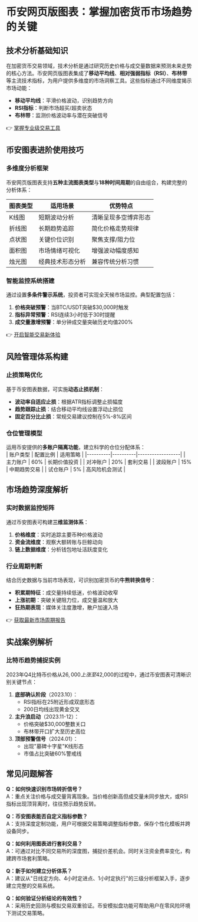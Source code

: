 # 币安网页版图表：掌握加密货币市场趋势的关键

## 技术分析基础知识

在加密货币交易领域，技术分析是通过研究历史价格与成交量数据来预测未来走势的核心方法。币安网页版图表集成了**移动平均线**、**相对强弱指标（RSI）**、**布林带**等主流技术指标，为用户提供多维度的市场洞察工具。这些指标通过不同维度揭示市场动能：  
- **移动平均线**：平滑价格波动，识别趋势方向  
- **RSI指标**：判断市场超买/超卖状态  
- **布林带**：监测价格波动率与潜在突破信号  

👉 [掌握专业级交易工具](https://bit.ly/okx_welcome)

## 币安图表进阶使用技巧

### 多维度分析框架

币安网页版图表支持**五种主流图表类型**与**18种时间周期**的自由组合，构建完整的分析体系：

| 图表类型 | 适用场景                | 优势特点               |
|----------|-------------------------|------------------------|
| K线图    | 短期波动分析            | 清晰呈现多空博弈形态   |
| 折线图   | 长期趋势追踪            | 简化价格走势规律       |
| 点状图   | 关键价位识别            | 聚焦支撑/阻力位        |
| 面积图   | 市场情绪可视化          | 增强波动幅度感知       |
| 烛光图   | 经典技术形态分析        | 兼容传统分析习惯       |

### 智能监控系统搭建

通过设置**多条件警示系统**，投资者可实现全天候市场监控。典型配置包括：  
1. **价格突破预警**：当BTC/USDT突破$30,000时触发  
2. **指标异常预警**：RSI连续3小时低于30时提醒  
3. **成交量激增预警**：单分钟成交量突破历史均值200%  

👉 [开启智能交易新体验](https://bit.ly/okx_welcome)

## 风险管理体系构建

### 止损策略优化

基于币安图表数据，可实施**动态止损机制**：  
- **波动率自适应止损**：根据ATR指标调整止损幅度  
- **趋势跟踪止损**：结合移动平均线设置浮动止损位  
- **固定百分比止损**：常规交易建议控制在5%-8%区间  

### 仓位管理模型

运用币安提供的**多账户隔离功能**，建立科学的仓位分配体系：  
| 账户类型 | 配置比例 | 适用策略         |
|----------|----------|------------------|
| 主力账户 | 60%      | 长期价值投资     |
| 对冲账户 | 20%      | 套利交易         |
| 波段账户 | 15%      | 中期趋势交易     |
| 试仓账户 | 5%       | 高风险机会测试   |

## 市场趋势深度解析

### 实时数据监控矩阵

通过币安图表可构建**三维监测体系**：  
1. **价格维度**：实时追踪主要币种价格波动  
2. **资金流维度**：观察大额转账与巨鲸动向  
3. **链上数据维度**：分析钱包地址活跃度变化  

### 行业周期判断

结合历史数据与当前市场表现，可识别加密货币的**牛熊转换信号**：  
- **积累期特征**：成交量持续低迷，价格波动收窄  
- **上涨初期**：突破关键阻力位，成交量温和放大  
- **狂热期表现**：媒体关注度激增，散户加速入场  

👉 [获取最新市场周期报告](https://bit.ly/okx_welcome)

## 实战案例解析

### 比特币趋势捕捉实例

2023年Q4比特币价格从$26,000上涨至$42,000的过程中，通过币安图表可清晰识别关键节点：  
1. **底部确认阶段**（2023.10）：  
   - RSI指标在25附近形成双底形态  
   - 200日均线出现黄金交叉  
2. **主升浪启动**（2023.11-12）：  
   - 价格突破$30,000整数关口  
   - 布林带开口扩大至历史高位  
3. **顶部预警信号**（2024.01）：  
   - 出现"墓碑十字星"K线形态  
   - 市值占比突破60%警戒线  

## 常见问题解答

**Q：如何快速识别市场转折信号？**  
A：重点关注价格与成交量背离现象。当价格创新高但成交量未同步放大，或RSI指标出现顶背离时，往往预示趋势反转。

**Q：币安图表能否自定义指标参数？**  
A：支持深度定制功能，用户可根据交易策略调整指标参数，保存个性化模板并跨设备同步。

**Q：如何利用图表进行套利交易？**  
A：可通过对比不同交易所的深度图，捕捉价差机会。同时关注资金费率变化，构建跨市场套利策略。

**Q：新手如何建立分析体系？**  
A：建议从"日线定方向、4小时定进点、1小时定执行"的三级分析框架入手，逐步建立完整的交易系统。

**Q：如何验证分析结论的有效性？**  
A：采用历史回测与模拟交易双重验证。币安模拟盘功能可帮助用户在零风险环境下测试交易策略。
